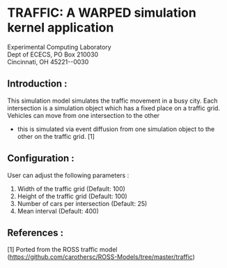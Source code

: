 # TRAFFIC: A WARPED simulation kernel application

Experimental Computing Laboratory <br>
Dept of ECECS, PO Box 210030 <br>
Cincinnati, OH  45221--0030 <br>

## Introduction :

This simulation model simulates the traffic movement in a busy city.
Each intersection is a simulation object which has a fixed place on
a traffic grid. Vehicles can move from one intersection to the other
- this is simulated via event diffusion from one simulation object
to the other on the traffic grid. [1]

## Configuration :

User can adjust the following parameters :

1. Width of the traffic grid (Default: 100)
2. Height of the traffic grid (Default: 100)
3. Number of cars per intersection (Default: 25)
4. Mean interval (Default: 400)

## References :

[1] Ported from the ROSS traffic model
(https://github.com/carothersc/ROSS-Models/tree/master/traffic)
